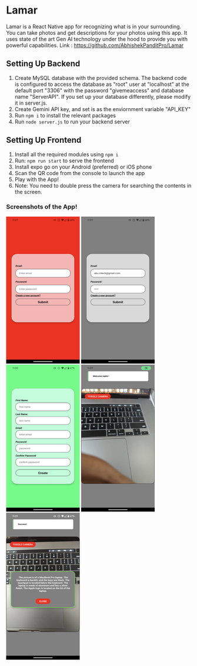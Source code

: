 # Lamar
Lamar is a React Native app for recognizing what is in your surrounding. You can take photos and get descriptions for your photos using this app. It uses state of the art Gen AI technology under the hood to provide you with powerful capabilities.
Link : https://github.com/AbhishekPanditPro/Lamar

## Setting Up Backend
1. Create MySQL database with the provided schema. The backend code is configured to access the database as "root" user at "localhost" at the default port "3306" with the password "givemeaccess" and database name "ServerAPI". If you set up your database differently, please modify it in server.js.
2. Create Gemini API key, and set is as the enviornment variable "API_KEY" 
3. Run `npm i` to install the relevant packages
4. Run `node server.js` to run your backend server

## Setting Up Frontend
1. Install all the required modules using `npm i`
2. Run: `npm run start` to serve the frontend
2. Install expo go on your Android (preferred) or iOS phone
3. Scan the QR code from the console to launch the app
4. Play with the App!
5. Note: You need to double press the camera for searching the contents in the screen.


### Screenshots of the App!
<img src="screenshot/Screenshot_20240322-232751.png" width="200" height="400"> <img src="screenshot/Screenshot_20240322-232922.png" width="200" height="400"><img src="screenshot/Screenshot_20240322-233006.png" width="200" height="400"> <img src="screenshot/Screenshot_20240322-232927.png" width="200" height="400"> <img src="screenshot/Screenshot_20240322-232954.png" width="200" height="400">

